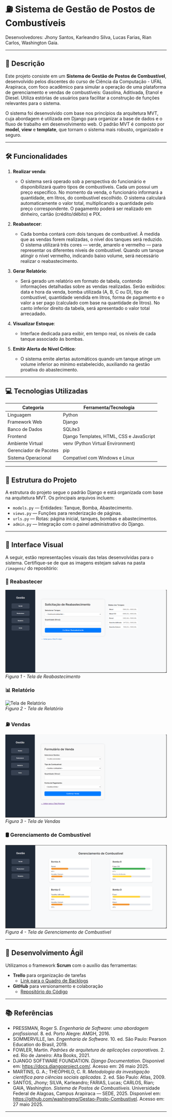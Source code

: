 # ⛽ Sistema de Gestão de Postos de Combustíveis

Desenvolvedores: Jhony Santos, Karleandro Silva, Lucas Farias, Rian Carlos, Washington Gaia.

---

## 📌 Descrição

Este projeto consiste em um **Sistema de Gestão de Postos de Combustível**, desenvolvido pelos discentes do curso de Ciência da Computação - UFAL Arapiraca, com foco acadêmico para simular a operação de uma plataforma de gerenciamento e vendas de combustíveis: Gasolina, Aditivada, Etanol e Diesel. Utiliza estórias de usuários para facilitar a construção de funções relevantes para o sistema.

O sistema foi desenvolvido com base nos princípios da arquitetura MVT, cuja abordagem é utilizada em Django para organizar a base de dados e o fluxo de trabalho em desenvolvimento web. O padrão MVT é composto por **model**, **view** e **template**, que tornam o sistema mais robusto, organizado e seguro.

---

## 🛠️ Funcionalidades

1. **Realizar venda**:
   - O sistema será operado sob a perspectiva do funcionário e disponibilizará quatro tipos de combustíveis. Cada um possui um preço específico. No momento da venda, o funcionário informará a quantidade, em litros, do combustível escolhido. O sistema calculará automaticamente o valor total, multiplicando a quantidade pelo preço correspondente. O pagamento poderá ser realizado em dinheiro, cartão (crédito/débito) e PIX.

2. **Reabastecer**:
   - Cada bomba contará com dois tanques de combustível. À medida que as vendas forem realizadas, o nível dos tanques será reduzido. O sistema utilizará três cores — verde, amarelo e vermelho — para representar os diferentes níveis de combustível. Quando um tanque atingir o nível vermelho, indicando baixo volume, será necessário realizar o reabastecimento.

3. **Gerar Relatório**:
   - Será gerado um relatório em formato de tabela, contendo informações detalhadas sobre as vendas realizadas. Serão exibidos: data e hora da venda, bomba utilizada (A, B, C ou D), tipo de combustível, quantidade vendida em litros, forma de pagamento e o valor a ser pago (calculado com base na quantidade de litros). No canto inferior direito da tabela, será apresentado o valor total arrecadado.

4. **Visualizar Estoque**:
   - Interface dedicada para exibir, em tempo real, os níveis de cada tanque associado às bombas.

5. **Emitir Alerta de Nível Crítico**:
   - O sistema emite alertas automáticos quando um tanque atinge um volume inferior ao mínimo estabelecido, auxiliando na gestão proativa do abastecimento.

---

## 💻 Tecnologias Utilizadas

| Categoria              | Ferramenta/Tecnologia                    |
|------------------------|------------------------------------------|
| Linguagem              | Python                                   |
| Framework Web          | Django                                   |
| Banco de Dados         | SQLite3                                  |
| Frontend               | Django Templates, HTML, CSS e JavaScript |
| Ambiente Virtual       | venv (Python Virtual Environment)        |
| Gerenciador de Pacotes | pip                                      |
| Sistema Operacional    | Compatível com Windows e Linux           |

---

## 📂 Estrutura do Projeto

A estrutura do projeto segue o padrão Django e está organizada com base na arquitetura MVT. Os principais arquivos incluem:

- `models.py` — Entidades: Tanque, Bomba, Abastecimento.
- `views.py` — Funções para renderização de páginas.
- `urls.py` — Rotas: página inicial, tanques, bombas e abastecimentos.
- `admin.py` — Integração com o painel administrativo do Django.

---

## 📸 Interface Visual

A seguir, estão representações visuais das telas desenvolvidas para o sistema. Certifique-se de que as imagens estejam salvas na pasta `/imagens/` do repositório:

### 🔄 Reabastecer

![Tela de Reabastecimento](imagens/TelaReabastecimento.png)  
*Figura 1 - Tela de Reabastecimento*

### 📊 Relatório

![Tela de Relatório](imagens/TelaRelatóriodeVendas.png)  
*Figura 2 - Tela de Relatório*

### ⛽ Vendas

![Tela de Vendas](imagens/TelaVendas.png)  
*Figura 3 - Tela de Vendas*

### 🛢️ Gerenciamento de Combustível

![Tela de Gerenciamento de Combustível](imagens/TelaGerênciamentodeCombustível.png)  
*Figura 4 - Tela de Gerenciamento de Combustível*

---

## 🧪 Desenvolvimento Ágil

Utilizamos o framework **Scrum** com o auxílio das ferramentas:

- **Trello** para organização de tarefas
  - [Link para o Quadro de Backlogs](https://trello.com/b/6xl40rvk/sistema-de-gestao-de-posto-de-combustiveis)
- **GitHub** para versionamento e colaboração
  - [Repositório do Código](https://github.com/washingmg/Gestao-Posto-Combustivel)

---

## 📚 Referências

- PRESSMAN, Roger S. _Engenharia de Software: uma abordagem profissional._ 8. ed. Porto Alegre: AMGH, 2016.
- SOMMERVILLE, Ian. _Engenharia de Software._ 10. ed. São Paulo: Pearson Education do Brasil, 2019.
- FOWLER, Martin. _Padrões de arquitetura de aplicações corporativas._ 2. ed. Rio de Janeiro: Alta Books, 2021.
- DJANGO SOFTWARE FOUNDATION. _Django Documentation._ Disponível em: https://docs.djangoproject.com/. Acesso em: 26 maio 2025.
- MARTINS, G. A.; THEÓPHILO, C. R. _Metodologia da investigação científica para ciências sociais aplicadas._ 2. ed. São Paulo: Atlas, 2009.
- SANTOS, Jhony; SILVA, Karleandro; FARIAS, Lucas; CARLOS, Rian; GAIA, Washington. _Sistema de Postos de Combustíveis._ Universidade Federal de Alagoas, Campus Arapiraca — SEDE, 2025. Disponível em: https://github.com/washingmg/Gestao-Posto-Combustivel. Acesso em: 27 maio 2025.


---

